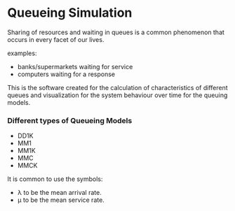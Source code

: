 # Queueing Simulation
Sharing of resources and waiting in queues is a common 
phenomenon that occurs in every facet of our lives. 

examples:
- banks/supermarkets waiting for service
- computers waiting for a response

This is the software created for the calculation of characteristics of different queues and visualization for the system behaviour over time for the queuing models.


### Different types of Queueing Models
- DD1K
- MM1
- MM1K
- MMC
- MMCK

It is common to use the symbols:

- λ to be the mean arrival rate.
- µ to be the mean service rate.
